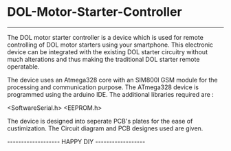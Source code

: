 # DOL-Motor-Starter-Controller

-----------------------------------------------------------------------------------------------------------------------------------------------------------------------

The DOL motor starter controller is a device which is used for remote controlling of DOL motor starters using your smartphone.
This electronic device can be integrated with the existing DOL starter circuitry without much alterations and thus making the traditional DOL starter remote operatable.

The device uses an Atmega328 core with an SIM800l GSM module for the processing and communication purpose.
The ATmega328 device is programmed using the arduino IDE. The additional libraries required are : 

<SoftwareSerial.h>
<EEPROM.h>

The device is designed into seperate PCB's plates for the ease of custimization.
The Circuit diagram and PCB designes used are given.


------------------- HAPPY DIY ------------------
